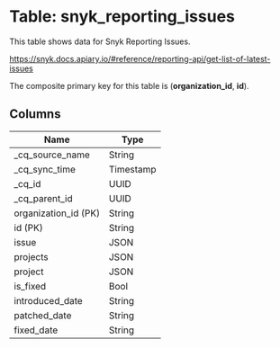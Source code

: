 # Table: snyk_reporting_issues

This table shows data for Snyk Reporting Issues.

https://snyk.docs.apiary.io/#reference/reporting-api/get-list-of-latest-issues

The composite primary key for this table is (**organization_id**, **id**).

## Columns

| Name          | Type          |
| ------------- | ------------- |
|_cq_source_name|String|
|_cq_sync_time|Timestamp|
|_cq_id|UUID|
|_cq_parent_id|UUID|
|organization_id (PK)|String|
|id (PK)|String|
|issue|JSON|
|projects|JSON|
|project|JSON|
|is_fixed|Bool|
|introduced_date|String|
|patched_date|String|
|fixed_date|String|